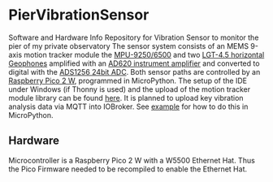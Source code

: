 # PierVibrationSensor
Software and Hardware Info Repository for Vibration Sensor to monitor the pier of my private observatory
The sensor system consists of an MEMS 9-axis motion tracker module the [MPU-9250/6500](https://github.com/NelisW/myOpenHab/blob/master/docs/707-MPU-9250-9265%20IMU.md) and two [LGT-4.5 horizontal Geophones](http://longetequ.com/geophone/3.htm) amplified with an [AD620 instrument amplifier](https://protosupplies.com/product/ad620-instrumentation-amplifier-module/) and converted to digital with the [ADS1256 24bit ADC](https://github.com/Arda-Bildik/ADS1256_library).
Both sensor paths are controlled by an [Raspberry Pico 2 W](), programmed in MicroPython. The setup of the IDE under Windows (if Thonny is used) and the upload of the motion tracker module library can be found [here](https://medium.com/@elifnr.gull/detailed-review-of-raspberry-pi-pico-and-mpu9250-84ff527e5568).
It is planned to upload key vibration analysis data via MQTT into IOBroker. See [example](https://github.com/mats-bergstrom/DS18B20) for how to do this in MicroPython.
## Hardware
Microcontroller is a Raspberry Pico 2 W with a W5500 Ethernet Hat. Thus the Pico Firmware needed to be recompiled to enable the Ethernet Hat.